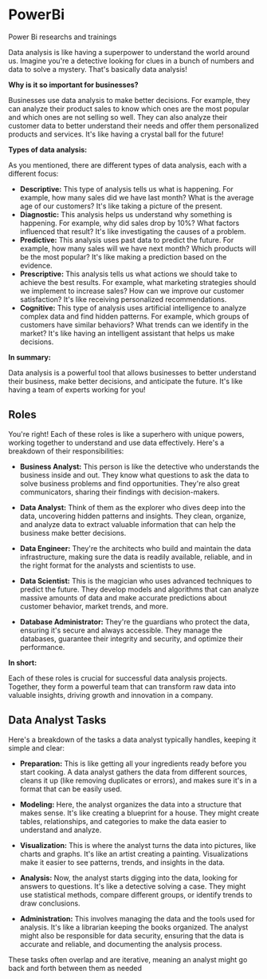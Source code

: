 # PowerBi
Power Bi researchs and trainings

Data analysis is like having a superpower to understand the world around us. Imagine you're a detective looking for clues in a bunch of numbers and data to solve a mystery. That's basically data analysis! ️‍

**Why is it so important for businesses?**

Businesses use data analysis to make better decisions. For example, they can analyze their product sales to know which ones are the most popular and which ones are not selling so well. They can also analyze their customer data to better understand their needs and offer them personalized products and services. It's like having a crystal ball for the future! 

**Types of data analysis:**

As you mentioned, there are different types of data analysis, each with a different focus:

* **Descriptive:** This type of analysis tells us what is happening. For example, how many sales did we have last month? What is the average age of our customers? It's like taking a picture of the present. 
* **Diagnostic:** This analysis helps us understand why something is happening. For example, why did sales drop by 10%? What factors influenced that result? It's like investigating the causes of a problem. 
* **Predictive:** This analysis uses past data to predict the future. For example, how many sales will we have next month? Which products will be the most popular? It's like making a prediction based on the evidence. 
* **Prescriptive:** This analysis tells us what actions we should take to achieve the best results. For example, what marketing strategies should we implement to increase sales? How can we improve our customer satisfaction? It's like receiving personalized recommendations. 
* **Cognitive:** This type of analysis uses artificial intelligence to analyze complex data and find hidden patterns. For example, which groups of customers have similar behaviors? What trends can we identify in the market? It's like having an intelligent assistant that helps us make decisions. 

**In summary:**

Data analysis is a powerful tool that allows businesses to better understand their business, make better decisions, and anticipate the future. It's like having a team of experts working for you! ‍‍

## Roles
You're right! Each of these roles is like a superhero with unique powers, working together to understand and use data effectively. Here's a breakdown of their responsibilities:

* **Business Analyst:** This person is like the detective who understands the business inside and out. They know what questions to ask the data to solve business problems and find opportunities. They're also great communicators, sharing their findings with decision-makers.

* **Data Analyst:** Think of them as the explorer who dives deep into the data, uncovering hidden patterns and insights. They clean, organize, and analyze data to extract valuable information that can help the business make better decisions. ‍

* **Data Engineer:** They're the architects who build and maintain the data infrastructure, making sure the data is readily available, reliable, and in the right format for the analysts and scientists to use. ️

* **Data Scientist:** This is the magician who uses advanced techniques to predict the future. They develop models and algorithms that can analyze massive amounts of data and make accurate predictions about customer behavior, market trends, and more.

* **Database Administrator:** They're the guardians who protect the data, ensuring it's secure and always accessible. They manage the databases, guarantee their integrity and security, and optimize their performance.

**In short:**

Each of these roles is crucial for successful data analysis projects. Together, they form a powerful team that can transform raw data into valuable insights, driving growth and innovation in a company.

## Data Analyst Tasks

Here's a breakdown of the tasks a data analyst typically handles, keeping it simple and clear:

* **Preparation:**  This is like getting all your ingredients ready before you start cooking. A data analyst gathers the data from different sources, cleans it up (like removing duplicates or errors), and makes sure it's in a format that can be easily used.

* **Modeling:** Here, the analyst organizes the data into a structure that makes sense. It's like creating a blueprint for a house. They might create tables, relationships, and categories to make the data easier to understand and analyze.

* **Visualization:** This is where the analyst turns the data into pictures, like charts and graphs. It's like an artist creating a painting. Visualizations make it easier to see patterns, trends, and insights in the data.

* **Analysis:** Now, the analyst starts digging into the data, looking for answers to questions. It's like a detective solving a case. They might use statistical methods, compare different groups, or identify trends to draw conclusions.

* **Administration:** This involves managing the data and the tools used for analysis. It's like a librarian keeping the books organized. The analyst might also be responsible for data security, ensuring that the data is accurate and reliable, and documenting the analysis process.

These tasks often overlap and are iterative, meaning an analyst might go back and forth between them as needed
